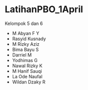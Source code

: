 # LatihanPBO_1April
Kelompok 5 dan 6
- M Abyan F Y
- Rasyid Kusnady
- M Rizky Aziz
- Bima Bayu S
- Darriel M
- Yodhimas G
- Nawal Rizky K
- M Hanif Sauqi
- La Ode Naufal
- Wildan Dzaky R
